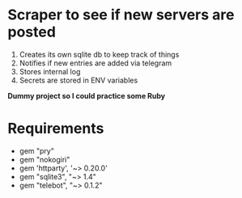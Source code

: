 # Scraper to see if new servers are posted
1. Creates its own sqlite db to keep track of things
2. Notifies if new entries are added via telegram
3. Stores internal log
4. Secrets are stored in ENV variables

**Dummy project so I could practice some Ruby**

# Requirements
- gem "pry"
- gem "nokogiri"
- gem 'httparty', '~> 0.20.0'
- gem "sqlite3", "~> 1.4"
- gem "telebot", "~> 0.1.2"